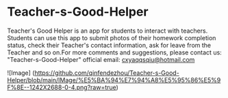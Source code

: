 # Teacher-s-Good-Helper
Teacher's Good Helper is an app for students to interact with teachers. Students can use this app to submit photos of their homework completion status, check their Teacher's contact information, ask for leave from the Teacher and so on.For more comments and suggestions, please contact us: "Teacher-s-Good-Helper" official email: cxyaqqsqiu@hotmail.com

![Image]
(https://github.com/qinfendezhou/Teacher-s-Good-Helper/blob/main/IMage/%E5%BA%94%E7%94%A8%E5%95%86%E5%9F%8E--1242X2688-0-4.png?raw=true)
